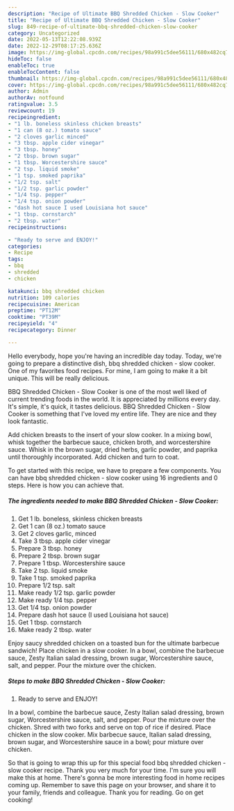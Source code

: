 ```yaml
---
description: "Recipe of Ultimate BBQ Shredded Chicken - Slow Cooker"
title: "Recipe of Ultimate BBQ Shredded Chicken - Slow Cooker"
slug: 849-recipe-of-ultimate-bbq-shredded-chicken-slow-cooker
category: Uncategorized
date: 2022-05-13T12:22:08.939Z
date: 2022-12-29T08:17:25.636Z
image: https://img-global.cpcdn.com/recipes/98a991c5dee56111/680x482cq70/bbq-shredded-chicken-slow-cooker-recipe-main-photo.jpg
hideToc: false
enableToc: true
enableTocContent: false
thumbnail: https://img-global.cpcdn.com/recipes/98a991c5dee56111/680x482cq70/bbq-shredded-chicken-slow-cooker-recipe-main-photo.jpg
cover: https://img-global.cpcdn.com/recipes/98a991c5dee56111/680x482cq70/bbq-shredded-chicken-slow-cooker-recipe-main-photo.jpg
author: Admin
authorAv: notfound
ratingvalue: 3.5
reviewcount: 19
recipeingredient:
- "1 lb. boneless skinless chicken breasts"
- "1 can (8 oz.) tomato sauce"
- "2 cloves garlic minced"
- "3 tbsp. apple cider vinegar"
- "3 tbsp. honey"
- "2 tbsp. brown sugar"
- "1 tbsp. Worcestershire sauce"
- "2 tsp. liquid smoke"
- "1 tsp. smoked paprika"
- "1/2 tsp. salt"
- "1/2 tsp. garlic powder"
- "1/4 tsp. pepper"
- "1/4 tsp. onion powder"
- "dash hot sauce I used Louisiana hot sauce"
- "1 tbsp. cornstarch"
- "2 tbsp. water"
recipeinstructions:

- "Ready to serve and ENJOY!"
categories:
- Recipe
tags:
- bbq
- shredded
- chicken

katakunci: bbq shredded chicken 
nutrition: 109 calories
recipecuisine: American
preptime: "PT12M"
cooktime: "PT39M"
recipeyield: "4"
recipecategory: Dinner

---
```



Hello everybody, hope you're having an incredible day today. Today, we're going to prepare a distinctive dish, bbq shredded chicken - slow cooker. One of my favorites food recipes. For mine, I am going to make it a bit unique. This will be really delicious.

BBQ Shredded Chicken - Slow Cooker is one of the most well liked of current trending foods in the world. It is appreciated by millions every day. It's simple, it's quick, it tastes delicious. BBQ Shredded Chicken - Slow Cooker is something that I've loved my entire life. They are nice and they look fantastic.

Add chicken breasts to the insert of your slow cooker. In a mixing bowl, whisk together the barbecue sauce, chicken broth, and worcestershire sauce. Whisk in the brown sugar, dried herbs, garlic powder, and paprika until thoroughly incorporated. Add chicken and turn to coat.


To get started with this recipe, we have to prepare a few components. You can have bbq shredded chicken - slow cooker using 16 ingredients and 0 steps. Here is how you can achieve that.

<!--inarticleads1-->

##### The ingredients needed to make BBQ Shredded Chicken - Slow Cooker:

1. Get 1 lb. boneless, skinless chicken breasts
1. Get 1 can (8 oz.) tomato sauce
1. Get 2 cloves garlic, minced
1. Take 3 tbsp. apple cider vinegar
1. Prepare 3 tbsp. honey
1. Prepare 2 tbsp. brown sugar
1. Prepare 1 tbsp. Worcestershire sauce
1. Take 2 tsp. liquid smoke
1. Take 1 tsp. smoked paprika
1. Prepare 1/2 tsp. salt
1. Make ready 1/2 tsp. garlic powder
1. Make ready 1/4 tsp. pepper
1. Get 1/4 tsp. onion powder
1. Prepare dash hot sauce (I used Louisiana hot sauce)
1. Get 1 tbsp. cornstarch
1. Make ready 2 tbsp. water


Enjoy saucy shredded chicken on a toasted bun for the ultimate barbecue sandwich! Place chicken in a slow cooker. In a bowl, combine the barbecue sauce, Zesty Italian salad dressing, brown sugar, Worcestershire sauce, salt, and pepper. Pour the mixture over the chicken. 

<!--inarticleads2-->

##### Steps to make BBQ Shredded Chicken - Slow Cooker:


1. Ready to serve and ENJOY!

In a bowl, combine the barbecue sauce, Zesty Italian salad dressing, brown sugar, Worcestershire sauce, salt, and pepper. Pour the mixture over the chicken. Shred with two forks and serve on top of rice if desired. Place chicken in the slow cooker. Mix barbecue sauce, Italian salad dressing, brown sugar, and Worcestershire sauce in a bowl; pour mixture over chicken. 

So that is going to wrap this up for this special food bbq shredded chicken - slow cooker recipe. Thank you very much for your time. I'm sure you will make this at home. There's gonna be more interesting food in home recipes coming up. Remember to save this page on your browser, and share it to your family, friends and colleague. Thank you for reading. Go on get cooking!
